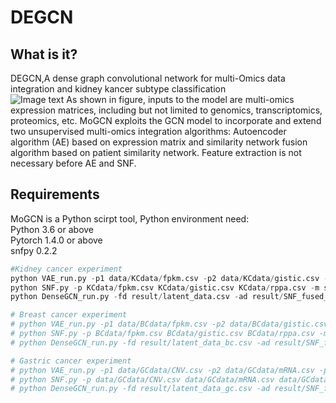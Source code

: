 # DEGCN
## What is it?
DEGCN,A dense graph convolutional network for multi-Omics data integration and kidney kancer subtype classification<br>
![Image text](https://github.com/yoyolooki/DEGCN/data/Figs1.png)
As shown in figure, inputs to the model are multi-omics expression matrices, including but not limited to genomics, transcriptomics, proteomics, etc. MoGCN exploits the GCN model to incorporate and extend two unsupervised multi-omics integration algorithms: Autoencoder algorithm (AE) based on expression matrix and similarity network fusion algorithm based on patient similarity network. Feature extraction is not necessary before AE and SNF. <br>



## Requirements 
MoGCN is a Python scirpt tool, Python environment need:<br>
Python 3.6 or above <br>
Pytorch 1.4.0 or above <br>
snfpy 0.2.2 <br>


```Python
#Kidney cancer experiment
python VAE_run.py -p1 data/KCdata/fpkm.csv -p2 data/KCdata/gistic.csv -p3 data/KCdata/rppa.csv -s 0 -d gpu -e 100 -m 0 -bs 16
python SNF.py -p KCdata/fpkm.csv KCdata/gistic.csv KCdata/rppa.csv -m sqeuclidean
python DenseGCN_run.py -fd result/latent_data.csv -ad result/SNF_fused_matrix.csv -ld data/KCdata/sample_classes.csv -ts KCdata/test_sample.csv -m 0 -d gpu -p 20

# Breast cancer experiment
# python VAE_run.py -p1 data/BCdata/fpkm.csv -p2 data/BCdata/gistic.csv -p3 data/BCdata/rppa.csv -s 0 -d gpu -e 100 -m 0 -bs 16
# python SNF.py -p BCdata/fpkm.csv BCdata/gistic.csv BCdata/rppa.csv -m sqeuclidean
# python DenseGCN_run.py -fd result/latent_data_bc.csv -ad result/SNF_fused_matrix_bc.csv -ld data/BCdata/sample_classes.csv -ts data/BCdata/test_sample.csv -m 0 -d gpu -p 20

# Gastric cancer experiment
# python VAE_run.py -p1 data/GCdata/CNV.csv -p2 data/GCdata/mRNA.csv -p3 data/GCdata/somatic.csv -s 0 -d gpu -e 100 -m 0 -bs 16
# python SNF.py -p data/GCdata/CNV.csv data/GCdata/mRNA.csv data/GCdata/somatic.csv -m sqeuclidean
# python DenseGCN_run.py -fd result/latent_data_gc.csv -ad result/SNF_fused_matrix_gc.csv -ld data/GCdata/sample_classes.csv -ts data/GCdata/test_sample.csv -m 0 -d gpu -p 20
```



